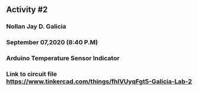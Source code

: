 ## Activity #2 
### Nollan Jay D. Galicia
### September 07,2020 (8:40 P.M)
### Arduino Temperature Sensor Indicator

### Link to circuit file https://www.tinkercad.com/things/fhlVUyqFgt5-Galicia-Lab-2